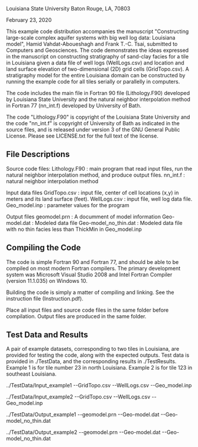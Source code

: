 Louisiana State University
Baton Rouge, LA, 70803

February 23, 2020

This example code distribution accompanies the manuscript "Constructing large-scale complex aquifer systems with big well log data: Louisiana model", Hamid Vahdat-Aboueshagh and Frank T.-C. Tsai, submitted to Computers and Geosciences.  The code demonstrates the ideas expressed in the manuscript on constructing stratigraphy of sand-clay facies for a tile in Louisiana given a data file of well logs (WellLogs.csv) and location and land surface elevation of two-dimensional (2D) grid cells (GridTopo.csv). A stratigraphy model for the entire Louisiana domain can be constructed by running the example code for all tiles serially or parallelly in computers. 

The code includes the main file in Fortran 90 file (Lithology.F90) developed by Louisiana State University and the natural neighbor interpolation method in Fortran 77 (nn_int.f) developed by University of Bath. 

The code "Lithology.F90" is copyright of the Louisiana State University and the code "nn_int.f" is copyright of University of Bath as indicated in the source files, and is released under version 3 of the GNU General Public License.  Please see LICENSE.txt for the full text of the license.

File Descriptions
-------------------
Source code files:
	Lithology.F90  : main program that read input files, run the natural neighbor interpolation method, and produce output files.
	nn_int.f       : natural neighbor interpolation method

Input data files
	GridTopo.csv   : input file, center of cell locations (x,y) in meters and its land surface (feet). 
	WellLogs.csv   : input file, well log data file.
	Geo_model.inp  : parameter values for the program

Output files
	geomodel.prn   : A documment of model information 
	Geo-model.dat  : Modeled data file
	Geo-model_no_thin.dat  : Modeled data file with no thin facies less than ThickMin in Geo_model.inp

Compiling the Code
-----------------------

The code is simple Fortran 90 and Fortran 77, and should be able to be compiled on most modern Fortran compilers.  The primary development system was Microsoft Visual Studio 2008 and Intel Fortran Compiler (version 11.1.035) on Windows 10.

Building the code is simply a matter of compiling and linking. See the instruction file (Instruction.pdf). 

Place all input files and source code files in the same folder before compilation. Output files are produced in the same folder.

Test Data and Results
--------------------------

A pair of example datasets, corresponding to two tiles in Louisiana, are provided for testing the code, along with the expected outputs.  Test data is provided in ./TestData, and the corresponding results in ./TestResults. Example 1 is for tile number 23 in north Louisiana. Example 2 is for tile 123 in southeast Louisiana.

../TestData/Input_example1
				--GridTopo.csv
				--WellLogs.csv
				--Geo_model.inp
				
../TestData/Input_example2
				--GridTopo.csv
				--WellLogs.csv
				--Geo_model.inp
				
../TestData/Output_example1
				--geomodel.prn
				--Geo-model.dat
				--Geo-model_no_thin.dat

../TestData/Output_example2
				--geomodel.prn
				--Geo-model.dat
				--Geo-model_no_thin.dat
